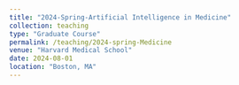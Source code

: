 ```yaml
---
title: "2024-Spring-Artificial Intelligence in Medicine"
collection: teaching
type: "Graduate Course"
permalink: /teaching/2024-spring-Medicine
venue: "Harvard Medical School"
date: 2024-08-01
location: "Boston, MA"
---
```

